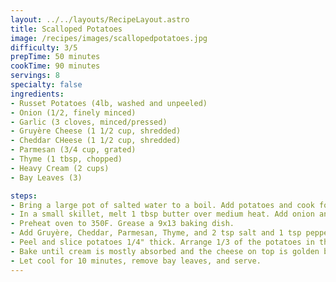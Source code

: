 ```yaml
---
layout: ../../layouts/RecipeLayout.astro
title: Scalloped Potatoes
image: /recipes/images/scallopedpotatoes.jpg
difficulty: 3/5
prepTime: 50 minutes
cookTime: 90 minutes
servings: 8
specialty: false
ingredients:
- Russet Potatoes (4lb, washed and unpeeled)
- Onion (1/2, finely minced)
- Garlic (3 cloves, minced/pressed)
- Gruyère Cheese (1 1/2 cup, shredded)
- Cheddar CHeese (1 1/2 cup, shredded)
- Parmesan (3/4 cup, grated)
- Thyme (1 tbsp, chopped)
- Heavy Cream (2 cups)
- Bay Leaves (3)

steps:
- Bring a large pot of salted water to a boil. Add potatoes and cook for 25-30 minutes, removing when still not quite tender. Drain and set aside until they are cool enough to handle (10-15 min).
- In a small skillet, melt 1 tbsp butter over medium heat. Add onion and cook until transluscent and tender, about 5 minutes. Add garlic and cook for an additional 3 minutes. Transfer everything to a medium bowl and let cool.
- Preheat oven to 350F. Grease a 9x13 baking dish.
- Add Gruyère, Cheddar, Parmesan, Thyme, and 2 tsp salt and 1 tsp pepper to the bowl with the onion/garlic mixture. Mix until well combined.
- Peel and slice potatoes 1/4" thick. Arrange 1/3 of the potatoes in the baking dish, overlapping when necessary. Sprinkle 1/3 of the cheese mixture, and continue with two more layers. Top with the remaining cheese. Pour the cream over the top of the potatoes and add bay leaves.
- Bake until cream is mostly absorbed and the cheese on top is golden brown and bubbling, about 1 hour 15 minutes.
- Let cool for 10 minutes, remove bay leaves, and serve.
---
```


